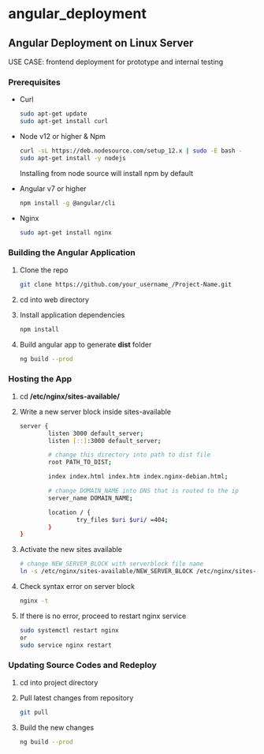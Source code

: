 # angular_deployment
<!-- GETTING STARTED -->
## Angular Deployment on Linux Server

USE CASE:  frontend deployment for prototype and internal testing

### Prerequisites

* Curl 
  ```sh
  sudo apt-get update
  sudo apt-get install curl 
  ```

* Node v12 or higher & Npm
  ```sh
  curl -sL https://deb.nodesource.com/setup_12.x | sudo -E bash -
  sudo apt-get install -y nodejs
  ```
  Installing from node source will install npm by default

* Angular v7 or higher 
  ```sh
  npm install -g @angular/cli
  ```

* Nginx 
  ```sh
  sudo apt-get install nginx
  ```


### Building the Angular Application


1. Clone the repo
   ```sh
   git clone https://github.com/your_username_/Project-Name.git
   ```
2. cd into web directory

3. Install application dependencies
   ```sh
   npm install   
   ```
4. Build angular app to generate <b>dist</b> folder
   ```sh
   ng build --prod  
   ```

### Hosting the App
1. cd <b>/etc/nginx/sites-available/</b>

2. Write a new server block inside sites-available 
   ```sh
   server {
           listen 3000 default_server;
           listen [::]:3000 default_server;
   
           # change this directory into path to dist file
           root PATH_TO_DIST;
   
           index index.html index.htm index.nginx-debian.html;
   
           # change DOMAIN_NAME into DNS that is routed to the ip 
           server_name DOMAIN_NAME;
   
           location / {
                   try_files $uri $uri/ =404;
           }
   }
   ```

3. Activate the new sites available
   ```sh
   # change NEW_SERVER_BLOCK with serverblock file name
   ln -s /etc/nginx/sites-available/NEW_SERVER_BLOCK /etc/nginx/sites-enabled/
   ```


4. Check syntax error on server block
   ```sh
   nginx -t  
   ```

5. If there is no error, proceed to restart nginx service
   ```sh
   sudo systemctl restart nginx  
   or
   sudo service nginx restart
   ```

### Updating Source Codes and Redeploy
1. cd into project directory

2. Pull latest changes from repository
   ```sh
   git pull      
   ```

3. Build the new changes
   ```sh
   ng build --prod      
   ```
